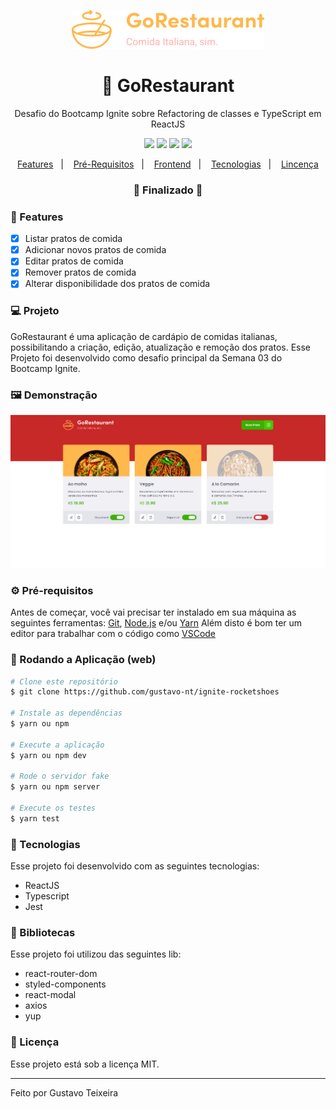 <p align="center">
  <img src="https://github.com/gustavo-nt/ignite-gorestaurant/blob/master/src/assets/logo-git.png" alt="GoRestaurant" />
</p>

<h1 align="center">
    🚀 GoRestaurant
</h1>
<p align="center">Desafio do Bootcamp Ignite sobre Refactoring de classes e TypeScript em ReactJS</p>

<p align="center">
  <img src="https://img.shields.io/badge/react%20version-16.13.1-informational"/>
  <img src="https://img.shields.io/badge/score-10.00-important" />
  <img src="https://img.shields.io/badge/last%20commit-november-blue" />
  <img src="https://img.shields.io/badge/license-MIT-success"/>
</p>

<p align="center">
  <a href="#-features">Features</a>&nbsp;&nbsp;&nbsp;|&nbsp;&nbsp;&nbsp;
  <a href="#-pré-requisitos">Pré-Requisitos</a>&nbsp;&nbsp;&nbsp;|&nbsp;&nbsp;&nbsp;
  <a href="#-rodando-a-aplicação-web">Frontend</a>&nbsp;&nbsp;&nbsp;|&nbsp;&nbsp;&nbsp;
  <a href="#-tecnologias">Tecnologias</a>&nbsp;&nbsp;&nbsp;|&nbsp;&nbsp;&nbsp;
  <a href="#-licença">Lincença</a>
</p>

<h3 align="center"> 
🚧  Finalizado  🚧
</h3>

### 📎 Features

- [x] Listar pratos de comida
- [x] Adicionar novos pratos de comida 
- [x] Editar pratos de comida
- [x] Remover pratos de comida
- [x] Alterar disponibilidade dos pratos de comida

### 💻 Projeto
GoRestaurant é uma aplicação de cardápio de comidas italianas, possibilitando a criação, edição, atualização e remoção dos pratos. Esse Projeto foi desenvolvido como desafio principal da Semana 03 do Bootcamp Ignite.

### 🖼 Demonstração
<p>
   <img src="https://github.com/gustavo-nt/ignite-gorestaurant/blob/master/src/assets/home.png" alt="Dashboard"/>
</p>

### ⚙ Pré-requisitos

Antes de começar, você vai precisar ter instalado em sua máquina as seguintes ferramentas:
[Git](https://git-scm.com), [Node.js](https://nodejs.org/en/) e/ou [Yarn](https://https://yarnpkg.com/) 
Além disto é bom ter um editor para trabalhar com o código como [VSCode](https://code.visualstudio.com/)

### 🎲 Rodando a Aplicação (web)

```bash
# Clone este repositório
$ git clone https://github.com/gustavo-nt/ignite-rocketshoes

# Instale as dependências
$ yarn ou npm

# Execute a aplicação
$ yarn ou npm dev

# Rode o servidor fake
$ yarn ou npm server

# Execute os testes
$ yarn test
```

### 🚀 Tecnologias

Esse projeto foi desenvolvido com as seguintes tecnologias:

- ReactJS
- Typescript
- Jest

### 📕 Bibliotecas

Esse projeto foi utilizou das seguintes lib:

- react-router-dom
- styled-components
- react-modal
- axios
- yup

### 📝 Licença

Esse projeto está sob a licença MIT.

<hr/>

Feito por Gustavo Teixeira

